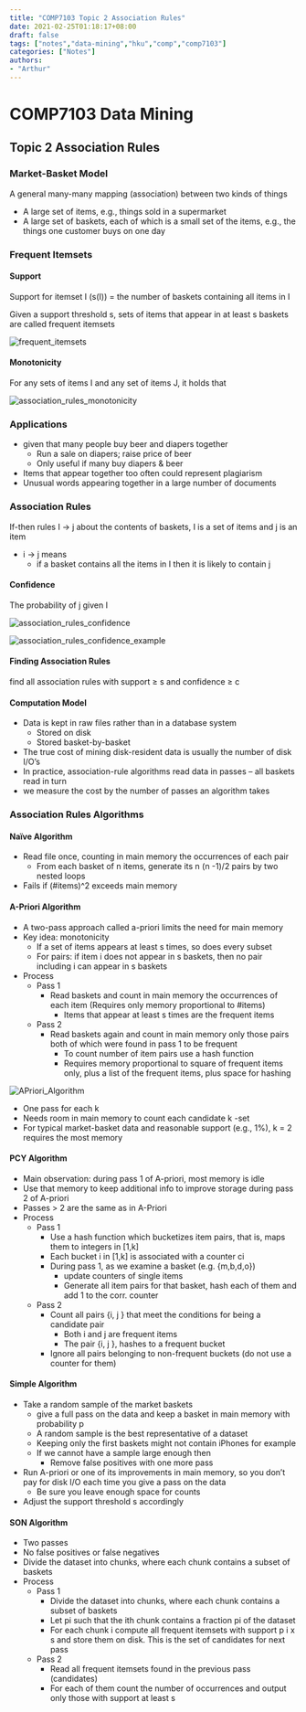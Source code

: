 ```yaml
---
title: "COMP7103 Topic 2 Association Rules"
date: 2021-02-25T01:18:17+08:00
draft: false
tags: ["notes","data-mining","hku","comp","comp7103"]
categories: ["Notes"]
authors:
- "Arthur"
---
```


# COMP7103 Data Mining

## Topic 2 Association Rules

### Market-Basket Model

A general many-many mapping (association) between two kinds of things
- A large set of items, e.g., things sold in a supermarket
- A large set of baskets, each of which is a small set of the items, e.g., the things one customer buys on one day

### Frequent Itemsets

#### Support

Support for itemset I (s(I)) = the number of baskets containing all items in I

Given a support threshold s, sets of items that appear in at least s baskets are called frequent itemsets

![frequent_itemsets](https://raw.githubusercontent.com/pseudoyu/image_hosting/master/hugo_images/frequent_itemsets.png)

#### Monotonicity

For any sets of items I and any set of items J, it holds that

![association_rules_monotonicity](https://raw.githubusercontent.com/pseudoyu/image_hosting/master/hugo_images/association_rules_monotonicity.png)

### Applications

- given that many people buy beer and diapers together
  - Run a sale on diapers; raise price of beer
  - Only useful if many buy diapers & beer
- Items that appear together too often could represent plagiarism
- Unusual words appearing together in a large number of documents

### Association Rules

If-then rules I → j about the contents of baskets, I is a set of items and j is an item
- i → j means
  - if a basket contains all the items in I then it is likely to contain j

#### Confidence

The probability of j given I

![association_rules_confidence](https://raw.githubusercontent.com/pseudoyu/image_hosting/master/hugo_images/association_rules_confidence.png)

![association_rules_confidence_example](https://raw.githubusercontent.com/pseudoyu/image_hosting/master/hugo_images/association_rules_confidence_example.png)

#### Finding Association Rules

find all association rules with support ≥ s and confidence ≥ c

#### Computation Model

- Data is kept in raw files rather than in a database system
  - Stored on disk
  - Stored basket-by-basket
- The true cost of mining disk-resident data is usually the number of disk I/O’s
- In practice, association-rule algorithms read data in passes – all baskets read in turn
- we measure the cost by the number of passes an algorithm takes

### Association Rules Algorithms

#### Naïve Algorithm

- Read file once, counting in main memory the occurrences of each pair
  - From each basket of n items, generate its n (n -1)/2 pairs by two nested loops
- Fails if (#items)^2 exceeds main memory

#### A-Priori Algorithm

- A two-pass approach called a-priori limits the need for main memory
- Key idea: monotonicity
  - If a set of items appears at least s times, so does every subset
  - For pairs: if item i does not appear in s baskets, then no pair including i can appear in s baskets
- Process
  - Pass 1
    - Read baskets and count in main memory the occurrences of each item (Requires only memory proportional to #items)
      - Items that appear at least s times are the frequent items
  - Pass 2
    - Read baskets again and count in main memory only those pairs both of which were found in pass 1 to be frequent
      - To count number of item pairs use a hash function
      - Requires memory proportional to square of frequent items only, plus a list of the frequent items, plus space for hashing

![APriori_Algorithm](https://raw.githubusercontent.com/pseudoyu/image_hosting/master/hugo_images/APriori_Algorithm.png)

- One pass for each k
- Needs room in main memory to count each candidate k -set
- For typical market-basket data and reasonable support (e.g., 1%), k = 2 requires the most memory

#### PCY Algorithm

- Main observation: during pass 1 of A-priori, most memory is idle
- Use that memory to keep additional info to improve storage during pass 2 of A-priori
- Passes > 2 are the same as in A-Priori
- Process
  - Pass 1
    - Use a hash function which bucketizes item pairs, that is, maps them to integers in [1,k]
    - Each bucket i in [1,k] is associated with a counter ci
    - During pass 1, as we examine a basket (e.g. {m,b,d,o})
      - update counters of single items
      - Generate all item pairs for that basket, hash each of them and add 1 to the corr. counter
  - Pass 2
    - Count all pairs {i, j } that meet the conditions for being a candidate pair
      - Both i and j are frequent items
      - The pair {i, j }, hashes to a frequent bucket
    - Ignore all pairs belonging to non-frequent buckets (do not use a counter for them)

#### Simple Algorithm

- Take a random sample of the market baskets
  - give a full pass on the data and keep a basket in main memory with probability p
  - A random sample is the best representative of a dataset
  - Keeping only the first baskets might not contain iPhones for example
  - If we cannot have a sample large enough then
    - Remove false positives with one more pass
- Run A-priori or one of its improvements in main memory, so you don’t pay for disk I/O each time you give a pass on the data
  - Be sure you leave enough space for counts
- Adjust the support threshold s accordingly

#### SON Algorithm

- Two passes
- No false positives or false negatives
- Divide the dataset into chunks, where each chunk contains a subset of baskets
- Process
  - Pass 1
    - Divide the dataset into chunks, where each chunk contains a subset of baskets
    - Let pi such that the ith chunk contains a fraction pi of the dataset
    - For each chunk i compute all frequent itemsets with support p i x s and store them on disk. This is the set of candidates for next pass
  - Pass 2
    - Read all frequent itemsets found in the previous pass (candidates)
    - For each of them count the number of occurrences and output only those with support at least s